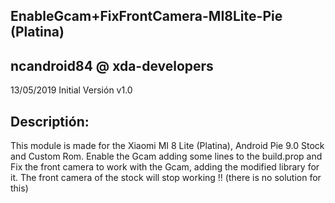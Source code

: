 EnableGcam+FixFrontCamera-MI8Lite-Pie (Platina)
-
ncandroid84 @ xda-developers
-
13/05/2019
Initial Versión v1.0

Descriptión:
-
This module is made for the Xiaomi MI 8 Lite (Platina), Android Pie 9.0 Stock and Custom Rom. Enable the Gcam adding some lines to the build.prop and Fix the front camera to work with the Gcam, adding the modified library for it.
The front camera of the stock will stop working !! (there is no solution for this)
